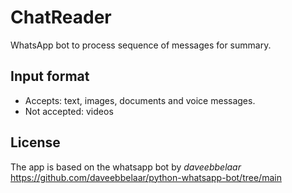 # ChatReader
WhatsApp bot to process sequence of messages for summary.

## Input format

- Accepts: text, images, documents and voice messages.
- Not accepted: videos

## License
The app is based on the whatsapp bot by _daveebbelaar_ https://github.com/daveebbelaar/python-whatsapp-bot/tree/main